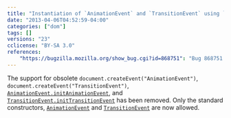 ```yaml
---
title: "Instantiation of `AnimationEvent` and `TransitionEvent` using `Document.createEvent` is no longer allowed"
date: "2013-04-06T04:52:59-04:00"
categories: ["dom"]
tags: []
versions: "23"
cclicense: "BY-SA 3.0"
references:
    "https://bugzilla.mozilla.org/show_bug.cgi?id=868751": "Bug 868751 – Remove support for document.createEvent(\"AnimationEvent\"), document.createEvent(\"TransitionEvent\"), AnimationEvent.initAnimationEvent, and TransitionEvent.initTransitionEvent"
---
```

The support for obsolete `document.createEvent("AnimationEvent")`, `document.createEvent("TransitionEvent")`, [`AnimationEvent.initAnimationEvent`](https://developer.mozilla.org/en-US/docs/Web/API/AnimationEvent#initAnimationEvent), and [`TransitionEvent.initTransitionEvent`](https://developer.mozilla.org/en-US/docs/Web/API/TransitionEvent#initTransitionEvent) has been removed. Only the standard constructors, [`AnimationEvent`](https://developer.mozilla.org/en-US/docs/Web/API/AnimationEvent.AnimationEvent) and [`TransitionEvent`](https://developer.mozilla.org/en-US/docs/Web/API/TransitionEvent.TransitionEvent) are now allowed.
